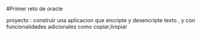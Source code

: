 #Primer reto de oracle


proyecto : construir una aplicacion que encripte y desencripte texto , y con funcionalidades adicionales como copiar,limpiar
